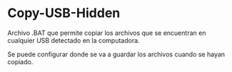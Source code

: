 # Copy-USB-Hidden
Archivo .BAT que permite copiar los archivos que se encuentran en cualquier USB detectado en la computadora.

Se puede configurar donde se va a guardar los archivos cuando se hayan copiado.
